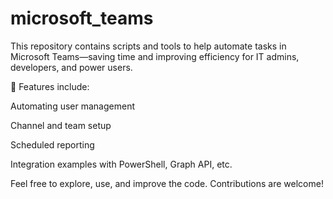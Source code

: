 # microsoft_teams
This repository contains scripts and tools to help automate tasks in Microsoft Teams—saving time and improving efficiency for IT admins, developers, and power users.

🔧 Features include:

Automating user management

Channel and team setup

Scheduled reporting

Integration examples with PowerShell, Graph API, etc.

Feel free to explore, use, and improve the code. Contributions are welcome!
